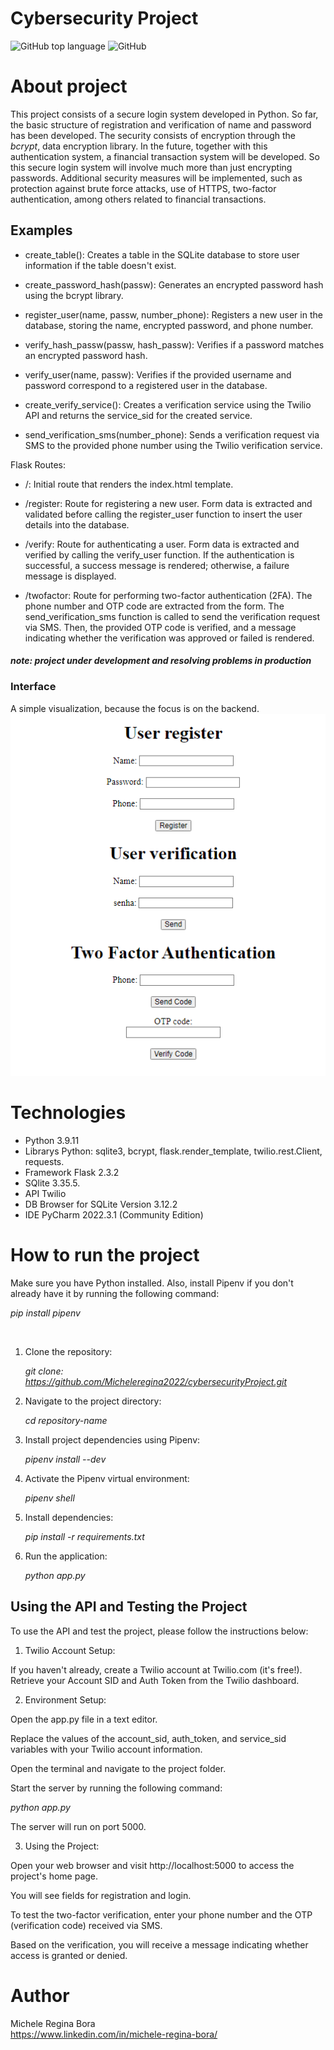 # Cybersecurity Project

![GitHub top language](https://img.shields.io/github/languages/top/Micheleregina2022/cybersecurityProject?color=pink&label=PYTHON&logo=python&logoColor=%23cb567c)
![GitHub](https://img.shields.io/github/license/Micheleregina2022/cybersecurityProject?color=pink)


# About project 

This project consists of a secure login system developed in Python. So far, the basic structure of registration and verification of name and password has been developed. The security consists of encryption through the _bcrypt_, data encryption library. In the future, together with this authentication system, a financial transaction system will be developed.
So this secure login system will involve much more than just encrypting passwords. Additional security measures will be implemented, such as protection against brute force attacks, use of HTTPS, two-factor authentication, among others related to financial transactions.

## Examples

* create_table(): Creates a table in the SQLite database to store user information if the table doesn't exist.

* create_password_hash(passw): Generates an encrypted password hash using the bcrypt library.

* register_user(name, passw, number_phone): Registers a new user in the database, storing the name, encrypted password, and phone number.

* verify_hash_passw(passw, hash_passw): Verifies if a password matches an encrypted password hash.

* verify_user(name, passw): Verifies if the provided username and password correspond to a registered user in the database.

* create_verify_service(): Creates a verification service using the Twilio API and returns the service_sid for the created service.

* send_verification_sms(number_phone): Sends a verification request via SMS to the provided phone number using the Twilio verification service.

Flask Routes:

* /: Initial route that renders the index.html template.

* /register: Route for registering a new user. Form data is extracted and validated before calling the register_user function to insert the user details into the database.

* /verify: Route for authenticating a user. Form data is extracted and verified by calling the verify_user function. If the authentication is successful, a success message is rendered; otherwise, a failure message is displayed.

* /twofactor: Route for performing two-factor authentication (2FA). The phone number and OTP code are extracted from the form.
The send_verification_sms function is called to send the verification request via SMS. 
Then, the provided OTP code is verified, and a message indicating whether the verification was approved or failed is rendered.

#### *note: project under development and resolving problems in production*


### Interface
A simple visualization, because the focus is on the backend. <br/>
![layout](assets/layout.png)

# Technologies

- Python 3.9.11
- Librarys Python: sqlite3, bcrypt, flask.render_template, twilio.rest.Client, requests.
- Framework Flask 2.3.2
- SQlite 3.35.5.
- API Twilio
- DB Browser for SQLite Version 3.12.2
- IDE PyCharm 2022.3.1 (Community Edition)


# How to run the project
 
Make sure you have Python installed. 
Also, install Pipenv if you don't already have it by running the following command:

*pip install pipenv*

<br/>

1. Clone the repository:

    *git clone: https://github.com/Micheleregina2022/cybersecurityProject.git*


2. Navigate to the project directory:

    *cd repository-name*


3. Install project dependencies using Pipenv:

    *pipenv install --dev*


4. Activate the Pipenv virtual environment:

    *pipenv shell*


5. Install dependencies:

   *pip install -r requirements.txt*


6. Run the application:

    *python app.py*

## Using the API and Testing the Project

To use the API and test the project, please follow the instructions below:

1. Twilio Account Setup:

If you haven't already, create a Twilio account at Twilio.com (it's free!).
Retrieve your Account SID and Auth Token from the Twilio dashboard. 

2. Environment Setup:

Open the app.py file in a text editor.

Replace the values of the account_sid, auth_token, and service_sid variables with your Twilio account information.

Open the terminal and navigate to the project folder.

Start the server by running the following command:

 *python app.py*

The server will run on port 5000.

3. Using the Project:

Open your web browser and visit http://localhost:5000 to access the project's home page.

You will see fields for registration and login.

To test the two-factor verification, enter your phone number and the OTP (verification code) received via SMS. 

Based on the verification, you will receive a message indicating whether access is granted or denied.







# Author
Michele Regina Bora <br/>
https://www.linkedin.com/in/michele-regina-bora/




